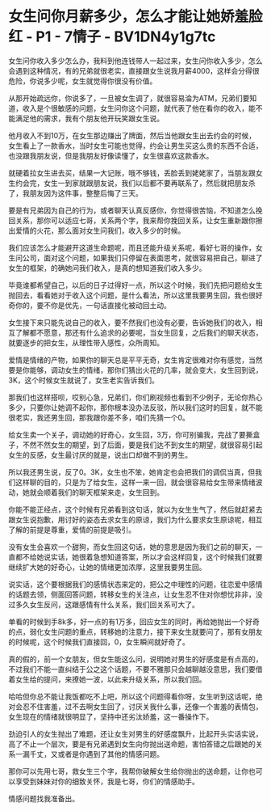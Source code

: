 # 女生问你月薪多少，怎么才能让她娇羞脸红 - P1 - 7情子 - BV1DN4y1g7tc

女生问你收入多少怎么办，我料到他连钱带人一起过来，女生问你收入多少，怎么会遇到这种情况，有的兄弟就很老实，直接跟女生说我月薪4000，这样会分得很危险，你说多少呢，女生就觉得你很没有价值。

从那开始疏远你，你说多了，一旦被女生调了，就很容易淪为ATM，兄弟们要知道，收入是个很敏感的问题，女生问你这个问题，就代表了他在看你的收入，能不能满足他的需求，我有个朋友他开玩笑跟女生说。

他月收入不到10万，在女生那边赚出了牌面，然后当他跟女生出去约会的时候，女生看上了一款香水，当时女生可能也觉得，约会让男生买这么贵的东西不合适，也没跟我朋友说，但是我朋友好像读懂了，女生很喜欢这款香水。

就硬着拉女生进去买，结果一大记账，哦不够钱，丢脸丢到姥姥家了，当朋友跟女生约会完，女生一到家就跟朋友说，我们以后都不要再联系了，然后就把朋友杀了，我朋友因为这件事，整整后悔了三天。

要是有兄弟因为自己的行为，或者聊天认真反感你，你觉得很苦恼，不知道怎么挽回关系，那你可以适应七哥，关系两个字，我来帮你挽回关系，让女生重新跟你擦出爱情的火花，那么面对女生问我们，收入多少的时候。

我们应该怎么才能避开这道生命题呢，而且还能升级关系呢，看好七哥的操作，女生问公司，面对这个问题，如果我们只停留在表面思考，就很容易把自己，聊进了女生的框架，的确她问我们收入，是真的想知道我们收入多少。

毕竟谁都希望自己，以后的日子过得好一点，所以这个时候，我们先把问题给女生抛回去，看看她对于收入这个问题，是什么看法，所以这里我要男生回，我也很好奇你的，要不你是优先，一句话直接化被动回土动。

女生接下来只能先说自己的收入，要不然我们也没有必要，告诉她我们的收入，相互了解都不愿意，那还有什么追求的必要呢，当女生回复，之后我们的聊天状态，就要逐步的把女生，从理性带入感性，众所周知。

爱情是情绪的产物，如果你的聊天总是平平无奇，女生肯定很难对你有感觉，当然要是你能够，调动女生的情绪，那你们猜出火花的几率，就会变大，女生回到说，3K，这个时候女生就说了，女生老实告诉我们。

那我们也这样搭呗，哎别心急，兄弟们，你们刷视频也看到不少例子，无论你热心多少，只要你让她调不起你，那你根本没办法反驳，所以我们这时的回复，就不能很老实，我还男生回，那我跟你差不多，咱们先猜一个0。

给女生卖一个关子，调动她的好奇心，女生回，3万，你可别骗我，完战了要撕盒子，不然不然女生的期望，到了后面，要是我们达不到女生的期望，就很容易引起女生的反感，女生最讨厌的就是，说出口却做不到的男生。

所以我还男生说，反了0。3K，女生也不笨，她肯定也会把我们的调侃当真，但我们这样聊的目的，只是为了给女生，这样一来一回，就会很容易给女生带来情绪波动，她就会顺着我们的聊天框架来走，女生回到。

你能不能正经点，这个时候有兄弟看到这句话，就以为女生生气了，然后就赶紧去跟女生说抱歉，用讨好的姿态去求女生的原谅，我们为什么要求女生原谅呢，相互了解的前提是尊重，爱情的前提是吸引。

没有女生会喜欢一个甜狗，而女生回这句话，她的意思是因为我们之前的聊天，一直都不给她说实话，她很着急想知道答案，所以才会这样回复，这个时候我们就要继续扩大她的好奇心，让她的情绪更加浓厚，这里我要男生回。

说实话，这个要根据我们的感情状态来定的，把公之中理性的问题，往恋爱中感情的话题去领，侧面回答问题，转移女生的关注点，让女生忍不住对你想忧非非，没过多久女生反问，这跟感情有什么关系，我们回关系可大了。

单看的时候到手8k多，好一点的有1万多，回应女生的同时，再给她抛出一个好奇的点，弱化女生问题的重点，转移她的注意力，接下来女生就要问了，那有女朋友的时候呢，这个时候我们直接回，0，女生瞬间就好奇了。

真的假的，前一个女朋友，但女生能这么问，说明她对男生的好感度是有点高的，不过我们不能一直纠结于公之这个话题，不要不雅那只会越聊越没意思，我们要借着女生给的提问，来撩她一波，以此来升级关系，所以我们回。

哈哈但你总不能让我饭都吃不上吧，所以这个问题得看你呀，女生听到这话呢，绝对会忍不住害羞，过不去啊女生回了，讨厌关我什么事，还像一个害羞的表情包，女生现在的情绪就很明显了，坚持中还劣汰娇羞，这一番操作下。

劲迫引人的女生抛出了难题，还让女生对男生的好感度飘升，比起开头实话实说，高了不止一个层次，要是有兄弟遇到女生向你抛出送命题，害怕答错之后跟她的关系一漏千丈，又或者是你遇到了其他的情感问题。

那你可以先用七哥，救女生三个字，我帮你破解女生给你抛出的送命题，让你也可以享受到妹妹对你的细致关怀，我是七哥，你们的情感助手。

情感问题找我准备出。